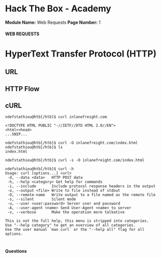<!--
 // Platform: Academy
// Platform Version: V1
// Module ID: 35
// Module Name: Web Requests
// Module Difficulty: Fundamental
// Section ID: 219
// Section Title: HyperText Transfer Protocol (HTTP)
// Page Title: Hack The Box - Academy
// Page Number: 1
-->

# Hack The Box - Academy

**Module Name:** Web Requests **Page Number:** 1

#### 

#### WEB REQUESTS

# HyperText Transfer Protocol (HTTP)

## URL

## HTTP Flow

## cURL

``` shell-session
ndefstathiou@htb[/htb]$ curl inlanefreight.com

<!DOCTYPE HTML PUBLIC "-//IETF//DTD HTML 2.0//EN">
<html><head>
...SNIP...
```

``` shell-session
ndefstathiou@htb[/htb]$ curl -O inlanefreight.com/index.html
ndefstathiou@htb[/htb]$ ls
index.html
```

``` shell-session
ndefstathiou@htb[/htb]$ curl -s -O inlanefreight.com/index.html
```

``` shell-session
ndefstathiou@htb[/htb]$ curl -h
Usage: curl [options...] <url>
 -d, --data <data>   HTTP POST data
 -h, --help <category> Get help for commands
 -i, --include       Include protocol response headers in the output
 -o, --output <file> Write to file instead of stdout
 -O, --remote-name   Write output to a file named as the remote file
 -s, --silent        Silent mode
 -u, --user <user:password> Server user and password
 -A, --user-agent <name> Send User-Agent <name> to server
 -v, --verbose       Make the operation more talkative

This is not the full help, this menu is stripped into categories.
Use "--help category" to get an overview of all categories.
Use the user manual `man curl` or the "--help all" flag for all options.
```

# 

# 

#### Questions

####